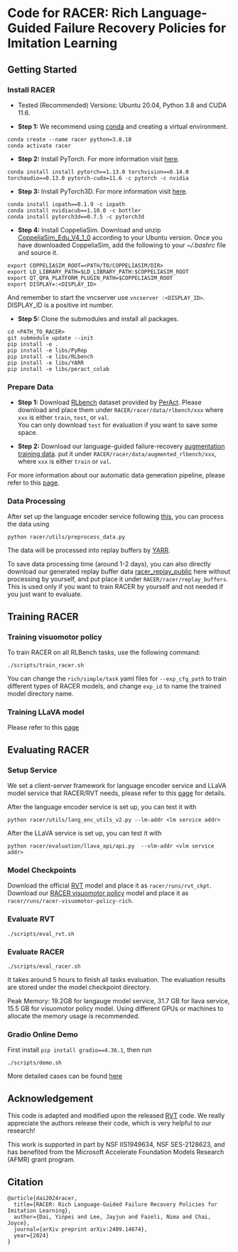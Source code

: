 # Code for RACER: Rich Language-Guided Failure Recovery Policies for Imitation Learning

## Getting Started

### Install RACER
- Tested (Recommended) Versions: Ubuntu 20.04, Python 3.8 and CUDA 11.6. 

- **Step 1:**
We recommend using [conda](https://docs.conda.io/en/latest/miniconda.html) and creating a virtual environment.
```
conda create --name racer python=3.8.18
conda activate racer
```

- **Step 2:** Install PyTorch. For more information visit [here](https://pytorch.org/).
```
conda install install pytorch==1.13.0 torchvision==0.14.0 torchaudio==0.13.0 pytorch-cuda=11.6 -c pytorch -c nvidia
```

- **Step 3:** Install PyTorch3D. For more information visit [here](https://github.com/facebookresearch/pytorch3d/blob/main/INSTALL.md).
```
conda install iopath==0.1.9 -c iopath
conda install nvidiacub==1.10.0 -c bottler 
conda install pytorch3d==0.7.5 -c pytorch3d
```

- **Step 4:** Install CoppeliaSim. Download and unzip [CoppeliaSim_Edu_V4_1_0](https://coppeliarobotics.com/previousVersions) according to your Ubuntu version. Once you have downloaded CoppeliaSim, add the following to your *~/.bashrc* file and source it.

```
export COPPELIASIM_ROOT=<PATH/TO/COPPELIASIM/DIR>
export LD_LIBRARY_PATH=$LD_LIBRARY_PATH:$COPPELIASIM_ROOT
export QT_QPA_PLATFORM_PLUGIN_PATH=$COPPELIASIM_ROOT
export DISPLAY=:<DISPLAY_ID>
```
And remember to start the vncserver use `vncserver :<DISPLAY_ID>`. DISPLAY_ID is a positive int number.

- **Step 5:** Clone the submodules and install all packages.

```
cd <PATH_TO_RACER>
git submodule update --init
pip install -e . 
pip install -e libs/PyRep 
pip install -e libs/RLbench 
pip install -e libs/YARR 
pip install -e libs/peract_colab
``` 



### Prepare Data 
- **Step 1:**
Download [RLbench](https://drive.google.com/drive/folders/0B2LlLwoO3nfZfkFqMEhXWkxBdjJNNndGYl9uUDQwS1pfNkNHSzFDNGwzd1NnTmlpZXR1bVE?resourcekey=0-jRw5RaXEYRLe2W6aNrNFEQ) dataset provided by [PerAct](https://github.com/peract/peract#download). Please download and place them under `RACER/racer/data/rlbench/xxx` where `xxx` is either `train`, `test`, or `val`.   
You can only download `test` for evaluation if you want to save some space.

- **Step 2:**
Download our language-guided failure-recovery [augmentation training data](https://huggingface.co/datasets/Yinpei/augmented_rlbench). put it under `RACER/racer/data/augmented_rlbench/xxx`, where `xxx` is either `train` or `val`.

For more information about our automatic data generation pipeline, please refer to this [page](https://github.com/rich-language-failure-recovery/RACER-DataGen).


### Data Processing
After set up the language encoder service following [this](https://github.com/rich-language-failure-recovery/Open-LLaVA-NeXT/tree/racer_llava?tab=readme-ov-file#51-set-up-language-encoder-service-ie-clip-and-t5-model-around-20gb-in-total),  you can process the data using 
```
python racer/utils/preprocess_data.py
```
The data will be processed into replay buffers by [YARR](https://github.com/stepjam/YARR). 

To save data processing time (around 1-2 days), you can also directly download our generated replay buffer data [racer_replay_public](https://huggingface.co/datasets/Yinpei/racer_replay_public) here without processing by yourself, and put place it under  `RACER/racer/replay_buffers`.   
This is used only if you want to train RACER by yourself and not needed if you just want to evaluate.




## Training RACER
### Training visuomotor policy
To train RACER on all RLBench tasks, use the following command:
```
./scripts/train_racer.sh
```
You can change the `rich/simple/task` yaml files for `--exp_cfg_path` to train different types of RACER models, and change `exp_id` to name the trained model directory name.

### Training LLaVA model
Please refer to this [page](https://github.com/rich-language-failure-recovery/Open-LLaVA-NeXT/tree/racer_llava)



## Evaluating RACER
### Setup Service
We set a client-server framework for language encoder service and LLaVA model service that RACER/RVT needs, please refer to this [page](https://github.com/rich-language-failure-recovery/Open-LLaVA-NeXT/tree/racer_llava?tab=readme-ov-file#5-set-up-online-service) for details.  

After the language encoder service is set up, you can test it with 
```
python racer/utils/lang_enc_utils_v2.py --lm-addr <lm service addr>
```

After the LLaVA service is set up, you can test it with 
```
python racer/evaluation/llava_api/api.py  --vlm-addr <vlm service addr>
```

### Model Checkpoints
Download the official [RVT](https://drive.google.com/drive/folders/1lf1znYM5I-_WSooR4VeJjzvydINWPj6B) model and place it as `racer/runs/rvt_ckpt`.   
Download our [RACER visuomotor policy](https://huggingface.co/Yinpei/racer-visuomotor-policy-rich) model and place it as `racer/runs/racer-visuomotor-policy-rich`.

### Evaluate RVT
```
./scripts/eval_rvt.sh
```

### Evaluate RACER
```
./scripts/eval_racer.sh 
```
It takes around 5 hours to finish all tasks evaluation. The evaluation results are stored under the model checkpoint directory.

Peak Memory: 19.2GB for langauge model service, 31.7 GB for llava service, 15.5 GB for visuomotor policy model. Using different GPUs or machines to allocate the memory usage is recommended. 

### Gradio Online Demo
First install `pip install gradio==4.36.1`, then run 
```
./scripts/demo.sh 
```
More detailed cases can be found [here](docs/gradio_interface_usage.md)

## Acknowledgement

This code is adapted and modified upon the released  [RVT](https://github.com/NVlabs/RVT/tree/0b170d7f1e27a13299a5a06134eeb9f53d494e54) code. 
We really appreciate the authors release their code, which is very helpful to our research!

This work is supported in part by NSF IIS1949634, NSF SES-2128623,
and has benefited from the Microsoft Accelerate Foundation Models Research (AFMR) grant program.


## Citation
```
@article{dai2024racer,
  title={RACER: Rich Language-Guided Failure Recovery Policies for Imitation Learning},
  author={Dai, Yinpei and Lee, Jayjun and Fazeli, Nima and Chai, Joyce},
  journal={arXiv preprint arXiv:2409.14674},
  year={2024}
}
```